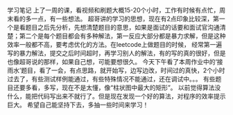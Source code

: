 学习笔记
	上了一周的课，看视频和刷题大概15-20个小时，工作有时候有点忙，周末看的多一点，有一些想法。
	超哥讲的学习的思想，现在有2点印象比较深，第一个是看题目之后先分析，先想清楚题目的意思，如果是面试的话要和面试官沟通清楚；第二个是每个题目都会有多种解法，第一反应大部分都是暴力求解，但是这种效率一般都不高，要考虑优化的方法。在leetcode上做题目的时候，
经常第一遍写的暴力解法，提交之后时间超时，再学习别人的解法，有的写的真的很好，但是也像超哥说的那样，如果自己想，可能要想很久。
	今天下午看了本周作业中的‘接雨水’题目，看了一会，有点思路，就开始写，边写边改，时间过的真快，2个小时过去了，有些测试样例能通过，有些特殊情况不能通过，还在调试中。。。
	有些题目还要多看，多写，现在不是太懂，像“柱状图中最大的矩形”。
	以前觉得算法没什么，能把代码写出来不就行了。但是现在发现一个好的算法，对程序的效率提示巨大。
	希望自己能坚持下去，多抽一些时间来学习！